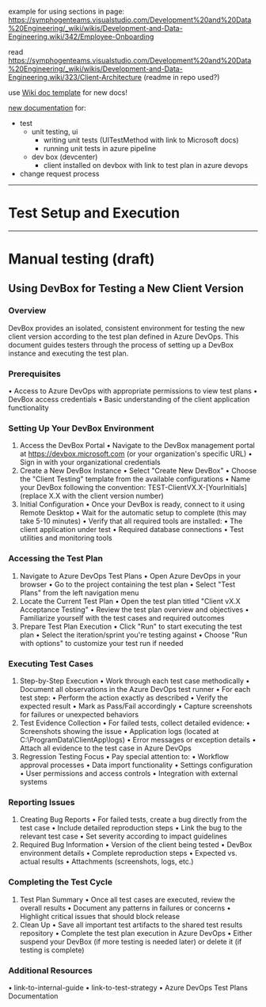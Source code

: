 example for using sections in page: 
https://symphogenteams.visualstudio.com/Development%20and%20Data%20Engineering/_wiki/wikis/Development-and-Data-Engineering.wiki/342/Employee-Onboarding

read https://symphogenteams.visualstudio.com/Development%20and%20Data%20Engineering/_wiki/wikis/Development-and-Data-Engineering.wiki/323/Client-Architecture (readme in repo used?)

use [Wiki doc template](https://symphogenteams.visualstudio.com/Development%20and%20Data%20Engineering/_wiki/wikis/Development-and-Data-Engineering.wiki/330/Wiki-Template) for new docs!

[new documentation](https://symphogenteams.visualstudio.com/Development%20and%20Data%20Engineering/_wiki/wikis/Development-and-Data-Engineering.wiki/311/Testing-and-Quality-Assurance) for:
- test
  - unit testing, ui
    - writing unit tests (UITestMethod with link to Microsoft docs)
    - running unit tests in azure pipeline
  - dev box (devcenter)
    - client installed on devbox with link to test plan in azure devops
- change request process

---
# Test Setup and Execution

---
# Manual testing (draft)
## Using DevBox for Testing a New Client Version
### Overview
DevBox provides an isolated, consistent environment for testing the new client version according to the test plan defined in Azure DevOps. This document guides testers through the process of setting up a DevBox instance and executing the test plan.
### Prerequisites
•	Access to Azure DevOps with appropriate permissions to view test plans
•	DevBox access credentials
•	Basic understanding of the client application functionality
### Setting Up Your DevBox Environment
1.	Access the DevBox Portal
•	Navigate to the DevBox management portal at https://devbox.microsoft.com (or your organization's specific URL)
•	Sign in with your organizational credentials
2.	Create a New DevBox Instance
•	Select "Create New DevBox"
•	Choose the "Client Testing" template from the available configurations
•	Name your DevBox following the convention: TEST-ClientVX.X-[YourInitials] (replace X.X with the client version number)
3.	Initial Configuration
•	Once your DevBox is ready, connect to it using Remote Desktop
•	Wait for the automatic setup to complete (this may take 5-10 minutes)
•	Verify that all required tools are installed:
•	The client application under test
•	Required database connections
•	Test utilities and monitoring tools
### Accessing the Test Plan
1.	Navigate to Azure DevOps Test Plans
•	Open Azure DevOps in your browser
•	Go to the project containing the test plan
•	Select "Test Plans" from the left navigation menu
2.	Locate the Current Test Plan
•	Open the test plan titled "Client vX.X Acceptance Testing"
•	Review the test plan overview and objectives
•	Familiarize yourself with the test cases and required outcomes
3.	Prepare Test Plan Execution
•	Click "Run" to start executing the test plan
•	Select the iteration/sprint you're testing against
•	Choose "Run with options" to customize your test run if needed
### Executing Test Cases
1.	Step-by-Step Execution
•	Work through each test case methodically
•	Document all observations in the Azure DevOps test runner
•	For each test step:
•	Perform the action exactly as described
•	Verify the expected result
•	Mark as Pass/Fail accordingly
•	Capture screenshots for failures or unexpected behaviors
2.	Test Evidence Collection
•	For failed tests, collect detailed evidence:
•	Screenshots showing the issue
•	Application logs (located at C:\ProgramData\ClientApp\logs\)
•	Error messages or exception details
•	Attach all evidence to the test case in Azure DevOps
3.	Regression Testing Focus
•	Pay special attention to:
•	Workflow approval processes
•	Data import functionality
•	Settings configuration
•	User permissions and access controls
•	Integration with external systems
### Reporting Issues
1.	Creating Bug Reports
•	For failed tests, create a bug directly from the test case
•	Include detailed reproduction steps
•	Link the bug to the relevant test case
•	Set severity according to impact guidelines
2.	Required Bug Information
•	Version of the client being tested
•	DevBox environment details
•	Complete reproduction steps
•	Expected vs. actual results
•	Attachments (screenshots, logs, etc.)
### Completing the Test Cycle
1.	Test Plan Summary
•	Once all test cases are executed, review the overall results
•	Document any patterns in failures or concerns
•	Highlight critical issues that should block release
2.	Clean Up
•	Save all important test artifacts to the shared test results repository
•	Complete the test plan execution in Azure DevOps
•	Either suspend your DevBox (if more testing is needed later) or delete it (if testing is complete)
### Additional Resources
•	link-to-internal-guide
•	link-to-test-strategy
•	Azure DevOps Test Plans Documentation
